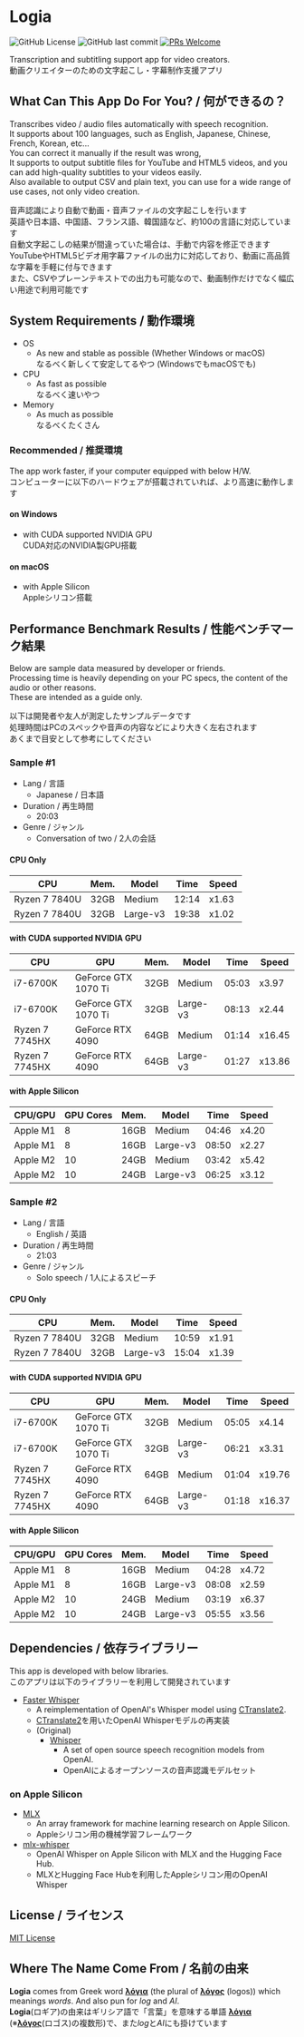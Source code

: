 # Logia

![GitHub License](https://img.shields.io/github/license/mzsm/logia?style=flat-square)
![GitHub last commit](https://img.shields.io/github/last-commit/mzsm/logia?style=flat-square)
[![PRs Welcome](https://img.shields.io/badge/PRs-welcome-brightgreen.svg?style=flat-square)](https://makeapullrequest.com)

Transcription and subtitling support app for video creators.  
動画クリエイターのための文字起こし・字幕制作支援アプリ

## What Can This App Do For You? / 何ができるの？

Transcribes video / audio files automatically with speech recognition.  
It supports about 100 languages, such as English, Japanese, Chinese, French, Korean, etc...  
You can correct it manually if the result was wrong,   
It supports to output subtitle files for YouTube and HTML5 videos, and you can add high-quality subtitles to your videos easily.  
Also available to output CSV and plain text, you can use for a wide range of use cases, not only video creation.

音声認識により自動で動画・音声ファイルの文字起こしを行います  
英語や日本語、中国語、フランス語、韓国語など、約100の言語に対応しています  
自動文字起こしの結果が間違っていた場合は、手動で内容を修正できます  
YouTubeやHTML5ビデオ用字幕ファイルの出力に対応しており、動画に高品質な字幕を手軽に付与できます  
また、CSVやプレーンテキストでの出力も可能なので、動画制作だけでなく幅広い用途で利用可能です

## System Requirements / 動作環境

* OS
  * As new and stable as possible (Whether Windows or macOS)  
    なるべく新しくて安定してるやつ (WindowsでもmacOSでも)
* CPU
  * As fast as possible  
    なるべく速いやつ
* Memory
  * As much as possible  
    なるべくたくさん

### Recommended / 推奨環境

The app work faster, if your computer equipped with below H/W.  
コンピューターに以下のハードウェアが搭載されていれば、より高速に動作します

#### on Windows
* with CUDA supported NVIDIA GPU  
  CUDA対応のNVIDIA製GPU搭載

#### on macOS
* with Apple Silicon  
  Appleシリコン搭載

## Performance Benchmark Results / 性能ベンチマーク結果

Below are sample data measured by developer or friends.  
Processing time is heavily depending on your PC specs, the content of the audio or other reasons.  
These are intended as a guide only.

以下は開発者や友人が測定したサンプルデータです  
処理時間はPCのスペックや音声の内容などにより大きく左右されます  
あくまで目安として参考にしてください

### Sample #1
* Lang / 言語
  * Japanese / 日本語
* Duration / 再生時間
  * 20:03
* Genre / ジャンル
  * Conversation of two / 2人の会話

#### CPU Only
| CPU           | Mem. | Model    | Time  | Speed |
|---------------|------|----------|-------|-------|
| Ryzen 7 7840U | 32GB | Medium   | 12:14 | x1.63 |
| Ryzen 7 7840U | 32GB | Large-v3 | 19:38 | x1.02 |

#### with CUDA supported NVIDIA GPU
| CPU            | GPU                 | Mem. | Model    | Time  | Speed  |
|----------------|---------------------|------|----------|-------|--------|
| i7-6700K       | GeForce GTX 1070 Ti | 32GB | Medium   | 05:03 | x3.97  |
| i7-6700K       | GeForce GTX 1070 Ti | 32GB | Large-v3 | 08:13 | x2.44  |
| Ryzen 7 7745HX | GeForce RTX 4090    | 64GB | Medium   | 01:14 | x16.45 |
| Ryzen 7 7745HX | GeForce RTX 4090    | 64GB | Large-v3 | 01:27 | x13.86 |

#### with Apple Silicon
| CPU/GPU  | GPU Cores | Mem. | Model    | Time  | Speed |
|----------|-----------|------|----------|-------|-------|
| Apple M1 | 8         | 16GB | Medium   | 04:46 | x4.20 |
| Apple M1 | 8         | 16GB | Large-v3 | 08:50 | x2.27 |
| Apple M2 | 10        | 24GB | Medium   | 03:42 | x5.42 |
| Apple M2 | 10        | 24GB | Large-v3 | 06:25 | x3.12 |

### Sample #2
* Lang / 言語
  * English / 英語
* Duration / 再生時間
  * 21:03
* Genre / ジャンル
  * Solo speech / 1人によるスピーチ

#### CPU Only
| CPU           | Mem. | Model    | Time  | Speed |
|---------------|------|----------|-------|-------|
| Ryzen 7 7840U | 32GB | Medium   | 10:59 | x1.91 |
| Ryzen 7 7840U | 32GB | Large-v3 | 15:04 | x1.39 |

#### with CUDA supported NVIDIA GPU
| CPU            | GPU                 | Mem. | Model    | Time  | Speed  |
|----------------|---------------------|------|----------|-------|--------|
| i7-6700K       | GeForce GTX 1070 Ti | 32GB | Medium   | 05:05 | x4.14  |
| i7-6700K       | GeForce GTX 1070 Ti | 32GB | Large-v3 | 06:21 | x3.31  |
| Ryzen 7 7745HX | GeForce RTX 4090    | 64GB | Medium   | 01:04 | x19.76 |
| Ryzen 7 7745HX | GeForce RTX 4090    | 64GB | Large-v3 | 01:18 | x16.37 |

#### with Apple Silicon
| CPU/GPU  | GPU Cores | Mem. | Model    | Time  | Speed |
|----------|-----------|------|----------|-------|-------|
| Apple M1 | 8         | 16GB | Medium   | 04:28 | x4.72 |
| Apple M1 | 8         | 16GB | Large-v3 | 08:08 | x2.59 |
| Apple M2 | 10        | 24GB | Medium   | 03:19 | x6.37 |
| Apple M2 | 10        | 24GB | Large-v3 | 05:55 | x3.56 |

## Dependencies / 依存ライブラリー

This app is developed with below libraries.  
このアプリは以下のライブラリーを利用して開発されています

* [Faster Whisper](https://github.com/SYSTRAN/faster-whisper)
  * A reimplementation of OpenAI's Whisper model using [CTranslate2](https://github.com/OpenNMT/CTranslate2/).
  * [CTranslate2](https://github.com/OpenNMT/CTranslate2/)を用いたOpenAI Whisperモデルの再実装
  * (Original)
    * [Whisper](https://github.com/openai/whisper)
      * A set of open source speech recognition models from OpenAI.
      * OpenAIによるオープンソースの音声認識モデルセット

### on Apple Silicon

* [MLX](https://github.com/ml-explore/mlx)
  * An array framework for machine learning research on Apple Silicon.
  * Appleシリコン用の機械学習フレームワーク
* [mlx-whisper](https://github.com/ml-explore/mlx-examples/tree/main/whisper)
  * OpenAI Whisper on Apple Silicon with MLX and the Hugging Face Hub.
  * MLXとHugging Face Hubを利用したAppleシリコン用のOpenAI Whisper

## License / ライセンス

[MIT License](LICENSE)

## Where The Name Come From / 名前の由来

**Logia** comes from Greek word [**λόγια**](https://en.wiktionary.org/wiki/%CE%BB%CF%8C%CE%B3%CE%B9%CE%B1) (the plural of [**λόγος**](https://en.wiktionary.org/wiki/%CE%BB%CF%8C%CE%B3%CE%BF%CF%82) (logos)) which meanings *words*. And also pun for *log* and *AI*.  
**Logia**(ロギア)の由来はギリシア語で「言葉」を意味する単語 [**λόγια**](https://en.wiktionary.org/wiki/%CE%BB%CF%8C%CE%B3%CE%B9%CE%B1) (※[**λόγος**](https://en.wiktionary.org/wiki/%CE%BB%CF%8C%CE%B3%CE%BF%CF%82)(ロゴス)の複数形)で、また*log*と*AI*にも掛けています
